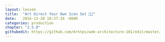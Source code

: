 ```yaml
---
layout: lesson
title:  "Art Direct Your Own Icon Set 👩‍🎨"
date:   2016-12-28 10:37:34 -0800
categories: production
chapter: "2.5.0"
githubedit: https://github.com/mrktps/web-architecture-101/edit/master/_unit_2/art-direct-your-own-icon-set.markdown
---
```


